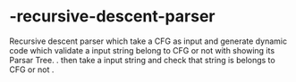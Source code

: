 # -recursive-descent-parser
Recursive descent parser which take a CFG as input and generate dynamic code which validate a input string belong to CFG or not with showing its Parsar Tree. . then take a input string and check that string is belongs to CFG or not .
